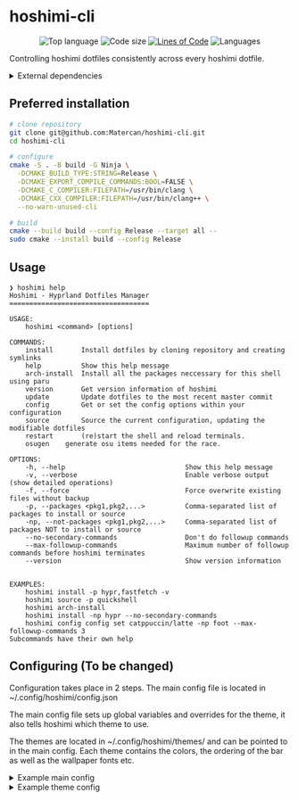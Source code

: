 # hoshimi-cli

<div align=center>

![Top language](https://img.shields.io/github/languages/top/Matercan/hoshimi-cli?style=for-the-badge&labelColor=101418&color=9ccbfb)
![Code size](https://img.shields.io/github/languages/code-size/Matercan/hoshimi-cli?style=for-the-badge&labelColor=101418&color=b9c8da)
[![Lines of Code](https://tokei.rs/b1/github/Matercan/hoshimi-cli?style=for-the-badge&labelColor=101418&color=b9c8da)](https://github.com/Matercan/hoshimi-cli)
![Languages](https://img.shields.io/github/languages/count/Matercan/hoshimi-cli?style=for-the-badge&labelColor=101418&color=b9c8da)

</div>

Controlling hoshimi dotfiles consistently across every hoshimi dotfile.

<details><summary id="dependencies">External dependencies</summary>

-   [`clang` ](https://github.com/llvm/llvm-project) - Compiling the code
-   [`ninja`](https://github.com/ninja-build/ninja) - Dispatching the compiler
-   [`cmake` ](https://cmake.org/download/) - Telling ninja how to dispatch the compiler
-   [`cJSON`](https://github.com/DaveGamble/cJSON) - JSON parsing for reading your configuration
-   [`boost`](https://github.com/boostorg/boost) - Fast C++ libs for menial tasks
-   [`sndfile`](https://github.com/libsndfile/libsndfile) - File library, used for compositing Pngs

</details>

## Preferred installation

```sh
# clone repository
git clone git@github.com:Matercan/hoshimi-cli.git
cd hoshimi-cli

# configure
cmake -S . -B build -G Ninja \
  -DCMAKE_BUILD_TYPE:STRING=Release \
  -DCMAKE_EXPORT_COMPILE_COMMANDS:BOOL=FALSE \
  -DCMAKE_C_COMPILER:FILEPATH=/usr/bin/clang \
  -DCMAKE_CXX_COMPILER:FILEPATH=/usr/bin/clang++ \
  --no-warn-unused-cli

# build
cmake --build build --config Release --target all --
sudo cmake --install build --config Release
```

## Usage
```
❯ hoshimi help
Hoshimi - Hyprland Dotfiles Manager
===================================

USAGE:
    hoshimi <command> [options]

COMMANDS:
    install       Install dotfiles by cloning repository and creating symlinks
    help          Show this help message
    arch-install  Install all the packages neccessary for this shell using paru
    version       Get version information of hoshimi
    update        Update dotfiles to the most recent master commit
    config        Get or set the config options within your configuration
    source        Source the current configuration, updating the modifiable dotfiles
    restart       (re)start the shell and reload terminals.
    osugen    generate osu items needed for the race.

OPTIONS:
    -h, --help                              Show this help message
    -v, --verbose                           Enable verbose output (show detailed operations)
    -f, --force                             Force overwrite existing files without backup
    -p, --packages <pkg1,pkg2,...>          Comma-separated list of packages to install or source
    -np, --not-packages <pkg1,pkg2,...>     Comma-separated list of packages NOT to install or source
    --no-secondary-commands                 Don't do followup commands
    --max-followup-commands                 Maximum number of followup commands before hoshimi terminates 
    --version                               Show version information


EXAMPLES:
    hoshimi install -p hypr,fastfetch -v
    hoshimi source -p quickshell
    hoshimi arch-install
    hoshimi install -np hypr --no-secondary-commands
    hoshimi config config set catppuccin/latte -np foot --max-followup-commands 3
Subcommands have their own help
```

## Configuring (To be changed)

Configuration takes place in 2 steps. The main config file is located in ~/.config/hoshimi/config.json

The main config file sets up global variables and overrides for the theme, it also tells hoshimi which theme to use.

The themes are located in ~/.config/hoshimi/themes/ and can be pointed to in the main config. Each theme contains the colors, the ordering of the bar as well as the wallpaper fonts etc.

<details><summary>Example main config</summary>

```json
{
  "$schema": "https://raw.githubusercontent.com/Matercan/hoshimi-cli/refs/heads/main/schema/json_schema.json",
  "globals": {
    "iconDirectory": "/usr/share/icons/candy-icons/",
    "wallpaperDirectory": "/home/matercan/Pictures/wallpapers"
  },
  "config": "catppuccin/latte"
}
```

</details>

<details><summary>Example theme config</summary>

```json
{
  "$schema": "https://raw.githubusercontent.com/Matercan/hoshimi-cli/refs/heads/main/schema/theme_schema.json",
  "wallpaper": "akiyama-mizuki.jpg",
  "bar": {
    "globals": {
      "visible": true,
      "position": "left"
    },
    "WorkspaceWidget": {
      "position": 1,
      "visible": true,
      "location": "center"
    },
    "WindowTitle": {
      "position": 0,
      "visible": false,
      "location": "center"
    },
    "Cava": {
      "position": 2,
      "visible": true,
      "location": "bottom"
    },
    "Taskbar": {
      "position": 0,
      "location": "center",
      "visible": false
    },
    "Widgets": {
      "positon": 5,
      "location": "center",
      "visible": true,
      "ClockWidget": {
        "visible": true,
        "location": "center"
      },
      "BatteryWidget": {
        "visible": true,
        "location": "top"
      },
      "VolumeWidget": {
        "visible": true,
        "location": "bottom"
      }
    },
    "TrayWidget": {
      "position": 4,
      "visible": true,
      "location": "bottom"
    },
    "DevButtons": {
      "position": 6,
      "visible": true,
      "location": "bottom"
    }
  },
  "colors": {
    "backgroundColor": "#eff1f5",
    "foregroundColor": "#4c4f69",
    "paletteColor1": "#5c5f77",
    "paletteColor2": "#d20f39",
    "paletteColor3": "#40a02b",
    "paletteColor4": "#df8e1d",
    "paletteColor5": "#1e66f5",
    "paletteColor6": "#ea76cb",
    "paletteColor7": "#179299",
    "paletteColor8": "#acb0be",
    "paletteColor9": "#6c6f85",
    "paletteColor10": "#d20f39",
    "paletteColor11": "40a02b",
    "paletteColor12": "#1e66f5",
    "paletteColor13": "#1e66f5",
    "paletteColor14": "#ea76cb",
    "paletteColor15": "#179299",
    "paletteColor16": "#bcc0cc"
  }
}
```

</details>



